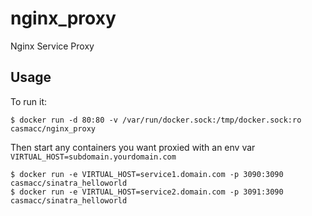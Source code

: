 # nginx_proxy

Nginx Service Proxy

## Usage

To run it:

    $ docker run -d 80:80 -v /var/run/docker.sock:/tmp/docker.sock:ro casmacc/nginx_proxy

Then start any containers you want proxied with an env var `VIRTUAL_HOST=subdomain.yourdomain.com`

    $ docker run -e VIRTUAL_HOST=service1.domain.com -p 3090:3090 casmacc/sinatra_helloworld
    $ docker run -e VIRTUAL_HOST=service2.domain.com -p 3091:3090 casmacc/sinatra_helloworld

